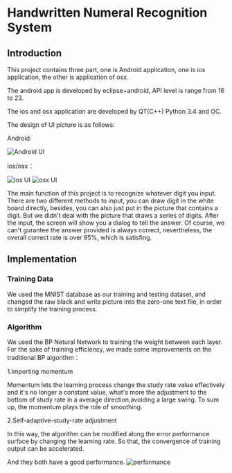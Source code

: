 
# Handwritten Numeral Recognition System 
## Introduction
This project contains three part, one is Android application, one is ios application, the other is application of osx. 

The android app is developed by eclipse+android, API level is range from 16 to 23.

The ios and osx application are developed by QT(C++) Python 3.4 and OC.

The design of UI picture is as follows:

Android:

![Android UI](https://github.com/llxuan/Handwritten-Numeral-Recognition-System/blob/master/picture/pic1.png)

ios/osx：

![ios UI](https://github.com/llxuan/Handwritten-Numeral-Recognition-System/blob/master/picture/pic2.png)
![osx UI](https://github.com/llxuan/Handwritten-Numeral-Recognition-System/blob/master/picture/pic3.png)

The main function of this project is to recognize whatever digit you input. There are two different methods to input, you can draw digit in the white board directly, besides, you can also just put in the picture that contains a digit. But we didn't deal with the picture that draws a series of digits. After the input, the screen will show you a dialog to tell the answer. Of course, we can't gurantee the answer provided is always correct, nevertheless, the overall correct rate is over 95%, which is satisfing.

## Implementation
### Training Data
We used the MNIST database as our training and testing dataset, and changed the raw black and write picture into the zero-one text file, in order to simplify the training process.
### Algorithm
We used the BP Netural Network to training the weight between each layer. For the sake of training efficiency, we made some improvements on the traditional BP algorithm：

1.Importing momentum

Momentum lets the learning process change the study rate value effectively and  it's no longer a constant value, what's more the adjustment to the bottom of study rate in a average direction,avoiding a large swing. To sum up, the momentum plays the role of smoothing.

2.Self-adaptive-study-rate adjustment

In this way, the algorithm can be modified along the error performance surface by changing the learning rate. So that, the convergence of training output can be accelerated.

And they both have a good performance.
![performance](https://github.com/llxuan/Handwritten-Numeral-Recognition-System/blob/master/picture/pic4.png)
